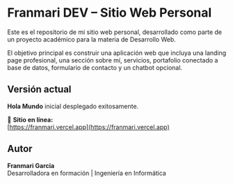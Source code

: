 # Franmari DEV – Sitio Web Personal

Este es el repositorio de mi sitio web personal, desarrollado como parte de un proyecto académico para la materia de Desarrollo Web.

El objetivo principal es construir una aplicación web que incluya una landing page profesional, una sección sobre mí, servicios, portafolio conectado a base de datos, formulario de contacto y un chatbot opcional.

## Versión actual

**Hola Mundo** inicial desplegado exitosamente.

🔗 **Sitio en línea:**  
[https://franmari.vercel.app](https://franmari.vercel.app)

## Autor

**Franmari Garcia**  
Desarrolladora en formación | Ingeniería en Informática
